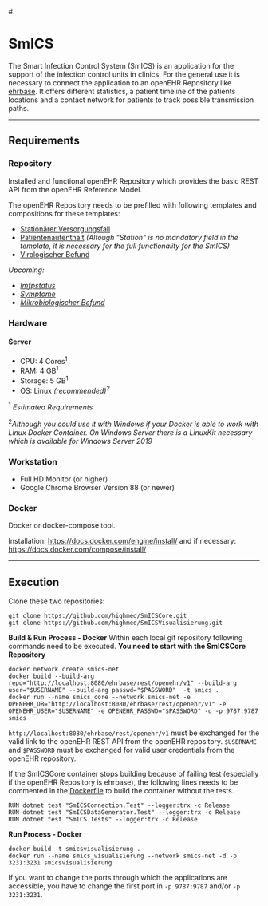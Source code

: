#.
# SmICS

The Smart Infection Control System (SmICS) is an application for the support of the infection control units in clinics. For the general use it is necessary to connect the application to an openEHR Repository like [ehrbase](https://github.com/ehrbase/ehrbase). It offers different statistics, a patient timeline of the patients locations and a contact network for patients to track possible transmission paths. 

___
## Requirements

### Repository

Installed and functional openEHR Repository which provides the basic REST API from the openEHR Reference Model.

The openEHR Repository needs to be prefilled with following templates and compositions for these templates:

- [Stationärer Versorgungsfall](https://ckm.highmed.org/ckm/templates/1246.169.620)
- [Patientenaufenthalt](https://ckm.highmed.org/ckm/templates/1246.169.590) *(Altough "Station" is no mandatory field in the template, it is necessary for the full functionality for the SmICS)*
- [Virologischer Befund](https://ckm.highmed.org/ckm/templates/1246.169.636)

*Upcoming:*
- *[Imfpstatus](https://ckm.highmed.org/ckm/templates/1246.169.1187)*
- *[Symptome](https://ckm.highmed.org/ckm/templates/1246.169.1109)*
- *[Mikrobiologischer Befund](https://ckm.highmed.org/ckm/templates/1246.169.69)*

### Hardware

#### Server 
- CPU: 4 Cores<sup>1</sup> 
- RAM: 4 GB<sup>1</sup> 
- Storage: 5 GB<sup>1</sup> 
- OS: Linux *(recommended)*<sup>2</sup> 

<sup>1</sup> *Estimated Requirements*

<sup>2</sup>*Although you could use it with Windows if your Docker is able to work with Linux Docker Container. On Windows Server there is a LinuxKit necessary which is available for Windows Server 2019*

### Workstation
- Full HD Monitor (or higher)
- Google Chrome Browser Version 88 (or newer)

### Docker

Docker or docker-compose tool. 

Installation: https://docs.docker.com/engine/install/ and if necessary: https://docs.docker.com/compose/install/

___
## Execution

Clone these two repositories:
```
git clone https://github.com/highmed/SmICSCore.git
git clone https://github.com/highmed/SmICSVisualisierung.git
```

**Build & Run Process - Docker**
Within each local git repository following commands need to be executed. **You need to start with the SmICSCore Repository**

```
docker network create smics-net
docker build --build-arg repo="http://localhost:8080/ehrbase/rest/openehr/v1" --build-arg user="$USERNAME" --build-arg passwd="$PASSWORD"  -t smics .
docker run --name smics_core --network smics-net -e OPENEHR_DB="http://localhost:8080/ehrbase/rest/openehr/v1" -e OPENEHR_USER="$USERNAME" -e OPENEHR_PASSWD="$PASSWORD" -d -p 9787:9787 smics
```

```http://localhost:8080/ehrbase/rest/openehr/v1``` must be exchanged for the valid link to the openEHR REST API from the openEHR repository.
```$USERNAME``` and ```$PASSWORD``` must be exchanged for valid user credentials from the openEHR repository.

If the SmICSCore container stops building because of failing test (especially if the openEHR Repository is ehrbase), the following lines needs to be commented in the <ins>Dockerfile</ins> to build the container without the tests.


```
RUN dotnet test "SmICSConnection.Test" --logger:trx -c Release
RUN dotnet test "SmICSDataGenerator.Test" --logger:trx -c Release
RUN dotnet test "SmICS.Tests" --logger:trx -c Release
```

**Run Process - Docker**

```
docker build -t smicsvisualisierung .
docker run --name smics_visualisierung --network smics-net -d -p 3231:3231 smicsvisualisierung
```

If you want to change the ports through which the applications are accessible, you have to change the first port in ```-p 9787:9787``` and/or ```-p 3231:3231```.
<!--
**Build & Run Process - Docker Compose**
Edit the ```args: repo:``` in the ```docker-compose.yml``` and enter your connection string to you openEHR REST API.

```
docker-compose up -d
```

The SmICS Core Componentes should know be reachable via ```http://localhost:9787``` and the SmICS Visualisierungs Componentents via ```http://localhost:3231`` on the machine where you installed the Docker Container. -->
